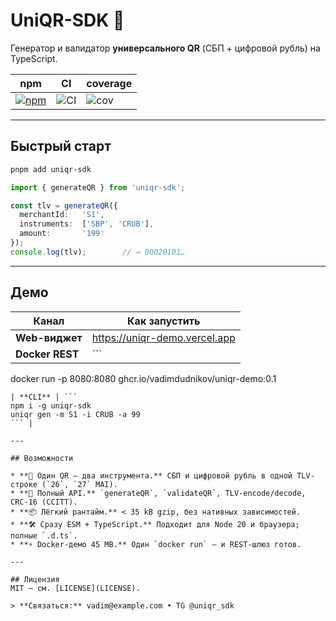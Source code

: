# UniQR-SDK 🚀  
Генератор и валидатор **универсального QR** (СБП + цифровой рубль) на TypeScript.

| npm | CI | coverage |
|-----|----|----------|
| [![npm](https://img.shields.io/npm/v/uniqr-sdk)](https://www.npmjs.com/package/uniqr-sdk) | ![CI](https://github.com/Vadimdudnikov/uniqr-sdk/actions/workflows/ci.yml/badge.svg) | ![cov](./badges/coverage.svg) |

---

## Быстрый старт

```bash
pnpm add uniqr-sdk
```

```ts
import { generateQR } from 'uniqr-sdk';

const tlv = generateQR({
  merchantId:   'S1',
  instruments:  ['SBP', 'CRUB'],
  amount:       '199'
});
console.log(tlv);        // → 00020101…
```

---

## Демо

| Канал | Как запустить |
|-------|---------------|
| **Web-виджет** | <https://uniqr-demo.vercel.app> |
| **Docker REST** | ```
docker run -p 8080:8080 ghcr.io/vadimdudnikov/uniqr-demo:0.1
``` |
| **CLI** | ```
npm i -g uniqr-sdk
uniqr gen -m S1 -i CRUB -a 99
``` |

---

## Возможности

* **🔀 Один QR — два инструмента.** СБП и цифровой рубль в одной TLV-строке (`26`, `27` MAI).  
* **🧩 Полный API.** `generateQR`, `validateQR`, TLV-encode/decode, CRC-16 (CCITT).  
* **📦 Лёгкий рантайм.** < 35 kB gzip, без нативных зависимостей.  
* **🛠️ Сразу ESM + TypeScript.** Подходит для Node 20 и браузера; полные `.d.ts`.  
* **⚡ Docker-демо 45 MB.** Один `docker run` — и REST-шлюз готов.  

---

## Лицензия
MIT — см. [LICENSE](LICENSE).

> **Связаться:** vadim@example.com • TG @uniqr_sdk
